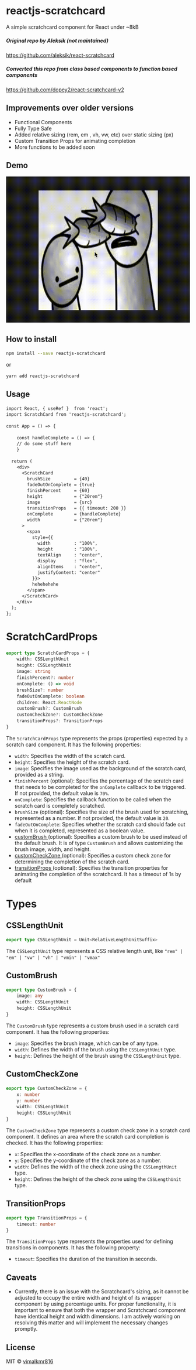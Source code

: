 # reactjs-scratchcard

A simple scratchcard component for React under ~8kB

##### Original repo by Aleksik (not maintained)
https://github.com/aleksik/react-scratchcard

##### Converted this repo from class based components to function based components
https://github.com/dopey2/react-scratchcard-v2


## Improvements over older versions
- Functional Components
- Fully Type Safe
- Added relative sizing (rem, em , vh, vw, etc) over static sizing (px)
- Custom Transition Props for animating completion  
- More functions to be added soon

## Demo

![Demo Gif](https://raw.githubusercontent.com/vimalkmr816/reactjs-scratchcard/master/.github/images/demo.gif)


## How to install

```bash
npm install --save reactjs-scratchcard
```
or
```bash
yarn add reactjs-scratchcard
```


## Usage

```tsx
import React, { useRef }  from 'react';
import ScratchCard from 'reactjs-scratchcard';

const App = () => {

    const handleComplete = () => {
    // do some stuff here
    }

  return (
    <div>
      <ScratchCard
        brushSize         = {40}
        fadeOutOnComplete = {true}
        finishPercent     = {60}
        height            = {"20rem"}
        image             = {src}
        transitionProps   = {{ timeout: 200 }}
        onComplete        = {handleComplete}
        width             = {"20rem"}
      >
        <span
          style={{
            width         : "100%",
            height        : "100%",
            textAlign     : "center",
            display       : "flex",
            alignItems    : "center",
            justifyContent: "center"
          }}>
          hehehehehe
        </span>
      </ScratchCard>
    </div>
  );
};
```

# ScratchCardProps

```ts
export type ScratchCardProps = {
    width: CSSLengthUnit
    height: CSSLengthUnit
    image: string
    finishPercent?: number
    onComplete: () => void
    brushSize?: number
    fadeOutOnComplete: boolean
    children: React.ReactNode
    customBrush?: CustomBrush
    customCheckZone?: CustomCheckZone
    transitionProps?: TransitionProps
}
```

The `ScratchCardProps` type represents the props (properties) expected by a scratch card component. It has the following properties:

- `width`: Specifies the width of the scratch card.
- `height`: Specifies the height of the scratch card.
- `image`: Specifies the image used as the background of the scratch card, provided as a string.
- `finishPercent` (optional): Specifies the percentage of the scratch card that needs to be completed for the `onComplete` callback to be triggered. If not provided, the default value is `70%`.
- `onComplete`: Specifies the callback function to be called when the scratch card is completely scratched.
- `brushSize` (optional): Specifies the size of the brush used for scratching, represented as a number. If not provided, the default value is `20`.
- `fadeOutOnComplete`: Specifies whether the scratch card should fade out when it is completed, represented as a boolean value.
- [ customBrush ](#customBrush) (optional): Specifies a custom brush to be used instead of the default brush. It is of type `CustomBrush` and allows customizing the brush image, width, and height.
- [ customCheckZone ](#customCheckZone) (optional): Specifies a custom check zone for determining the completion of the scratch card.
- [ transitionProps ](#transitionprops) (optional): Specifies the transition properties for animating the completion of the scratchcard. It has a timeout of 1s by default


# Types 

## CSSLengthUnit

```ts
export type CSSLengthUnit = Unit<RelativeLengthUnitSuffix>
```

The `CSSLengthUnit` type represents a CSS relative length unit, like `"rem" | "em" | "vw" | "vh" | "vmin" | "vmax"`

## CustomBrush

```ts
export type CustomBrush = {
    image: any
    width: CSSLengthUnit
    height: CSSLengthUnit
}
```

The `CustomBrush` type represents a custom brush used in a scratch card component. It has the following properties:

- `image`: Specifies the brush image, which can be of any type.
- `width`: Defines the width of the brush using the `CSSLengthUnit` type.
- `height`: Defines the height of the brush using the `CSSLengthUnit` type.

## CustomCheckZone

```ts
export type CustomCheckZone = {
    x: number
    y: number
    width: CSSLengthUnit
    height: CSSLengthUnit
}
```

The `CustomCheckZone` type represents a custom check zone in a scratch card component. It defines an area where the scratch card completion is checked. It has the following properties:

- `x`: Specifies the x-coordinate of the check zone as a number.
- `y`: Specifies the y-coordinate of the check zone as a number.
- `width`: Defines the width of the check zone using the `CSSLengthUnit` type.
- `height`: Defines the height of the check zone using the `CSSLengthUnit` type.

## TransitionProps
```ts
export type TransitionProps = {
    timeout: number
}
```

The `TransitionProps` type represents the properties used for defining transitions in components. It has the following property:

- `timeout`: Specifies the duration of the transition in seconds. 

## Caveats
- Currently, there is an issue with the Scratchcard's sizing, as it cannot be adjusted to occupy the entire width and height of its wrapper component by using percentage units.
For proper functionality, it is important to ensure that both the wrapper and Scratchcard component have identical height and width dimensions. 
I am actively working on resolving this matter and will implement the necessary changes promptly.

## License

MIT © [vimalkmr816](https://github.com/vimalkr816)